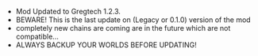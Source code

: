 - Mod Updated to Gregtech 1.2.3.
- BEWARE! This is the last update on (Legacy or 0.1.0) version of the mod
- completely new chains are coming are in the future which are not compatible...
- ALWAYS BACKUP YOUR WORLDS BEFORE UPDATING!